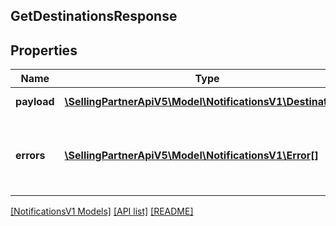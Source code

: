 ## GetDestinationsResponse

## Properties

Name | Type | Description | Notes
------------ | ------------- | ------------- | -------------
**payload** | [**\SellingPartnerApiV5\Model\NotificationsV1\Destination[]**](Destination.md) | A list of destinations. | [optional]
**errors** | [**\SellingPartnerApiV5\Model\NotificationsV1\Error[]**](Error.md) | A list of error responses returned when a request is unsuccessful. | [optional]

[[NotificationsV1 Models]](../) [[API list]](../../Api) [[README]](../../../README.md)
